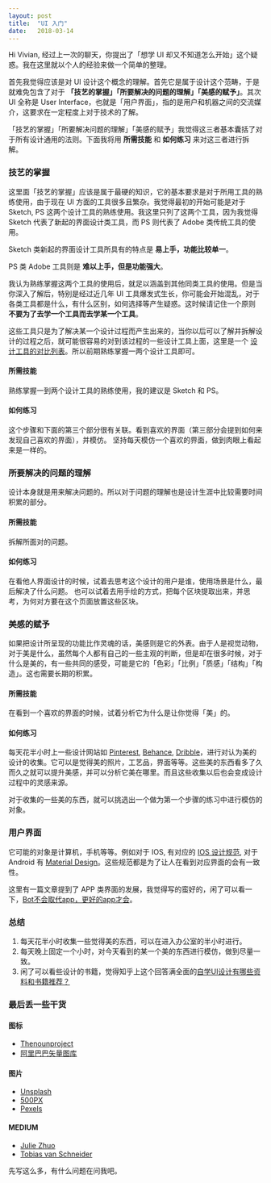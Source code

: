 ```yaml
---
layout: post
title:  "UI 入门"
date:   2018-03-14
---
```


Hi Vivian, 经过上一次的聊天，你提出了「想学 UI 却又不知道怎么开始」这个疑惑。我在这里就以个人的经验来做一个简单的整理。

首先我觉得应该是对 UI 设计这个概念的理解。首先它是属于设计这个范畴，于是就难免包含了对于 **「技艺的掌握」「所要解决的问题的理解」「美感的赋予」**。其次 UI 全称是 User Interface，也就是「用户界面」，指的是用户和机器之间的交流媒介，这要求在一定程度上对于技术的了解。

「技艺的掌握」「所要解决问题的理解」「美感的赋予」我觉得这三者基本囊括了对于所有设计通用的法则。下面我将用 **所需技能** 和 **如何练习** 来对这三者进行拆解。

### 技艺的掌握
这里面「技艺的掌握」应该是属于最硬的知识，它的基本要求是对于所用工具的熟练使用，由于现在 UI 方面的工具很多且繁杂。我觉得最初的开始可能是对于 Sketch, PS 这两个设计工具的熟练使用。我这里只列了这两个工具，因为我觉得 Sketch 代表了新起的界面设计类工具，而 PS 则代表了 Adobe 类传统工具的使用。

Sketch 类新起的界面设计工具所具有的特点是 **易上手，功能比较单一**。

PS 类 Adobe 工具则是 **难以上手，但是功能强大**。

我认为熟练掌握这两个工具的使用后，就足以涵盖到其他同类工具的使用。但是当你深入了解后，特别是经过近几年 UI 工具爆发式生长，你可能会开始混乱，对于各类工具都是什么，有什么区别，如何选择等产生疑惑。这时候请记住一个原则 **不要为了去学一个工具而去学某一个工具**。

这些工具只是为了解决某一个设计过程而产生出来的，当你以后可以了解并拆解设计的过程之后，就可能很容易的对到该过程的一些设计工具上面，这里是一个 [设计工具的对比列表](http://uxtools.co/tools/design)。所以前期熟练掌握一两个设计工具即可。

#### 所需技能
熟练掌握一到两个设计工具的熟练使用，我的建议是 Sketch 和 PS。

#### 如何练习
这个步骤和下面的第三个部分很有关联。看到喜欢的界面（第三部分会提到如何来发现自己喜欢的界面），并模仿。
坚持每天模仿一个喜欢的界面，做到肉眼上看起来是一样的。

### 所要解决的问题的理解
设计本身就是用来解决问题的。所以对于问题的理解也是设计生涯中比较需要时间积累的部分。

#### 所需技能
拆解所面对的问题。

#### 如何练习
在看他人界面设计的时候，试着去思考这个设计的用户是谁，使用场景是什么，最后解决了什么问题。
也可以试着去用手绘的方式，把每个区块提取出来，并思考，为何对方要在这个页面放置这些区块。

### 美感的赋予
如果把设计所呈现的功能比作灵魂的话，美感则是它的外表。由于人是视觉动物，对于美是什么，虽然每个人都有自己的一些主观的判断，但是却在很多时候，对于什么是美的，有一些共同的感受，可能是它的「色彩」「比例」「质感」「结构」「构造」。这也需要长期的积累。

#### 所需技能
在看到一个喜欢的界面的时候，试着分析它为什么是让你觉得「美」的。

#### 如何练习
每天花半小时上一些设计网站如 [Pinterest](https://www.pinterest.com), [Behance](https://www.behance.net), [Dribble](https://dribbble.com)，进行对认为美的设计的收集。它可以是觉得美的照片，工艺品，界面等等。这些美的东西看多了久而久之就可以提升美感，并可以分析它美在哪里。而且这些收集以后也会变成设计过程中的灵感来源。

对于收集的一些美的东西，就可以挑选出一个做为第一个步骤的练习中进行模仿的对象。

### 用户界面
它可能的对象是计算机，手机等等。例如对于 IOS, 有对应的 [ IOS 设计规范](https://developer.apple.com/design/), 对于 Android 有 [Material Design](https://material.io/guidelines/)。这些规范都是为了让人在看到对应界面的会有一致性。

这里有一篇文章提到了 APP 类界面的发展，我觉得写的蛮好的，闲了可以看一下，[Bot不会取代app，更好的app才会](http://www.pingwest.com/bots-wont-replace-apps/)。

### 总结
1. 每天花半小时收集一些觉得美的东西，可以在进入办公室的半小时进行。
2. 每天晚上固定一个小时，对今天看到的某一个美的东西进行模仿，做到尽量一致。
3. 闲了可以看些设计的书籍，觉得知乎上这个回答满全面的[自学UI设计有哪些资料和书籍推荐？](https://www.zhihu.com/question/36601054/answer/69129540)

### 最后丢一些干货

#### 图标
*	[Thenounproject](http://thenounproject.com/)
*	[阿里巴巴矢量图库](http://iconfont.cn/)

#### 图片
*	[Unsplash](www.unsplash.com)
*	[500PX](www.500px.com)
*	[Pexels](https://www.pexels.com/)

#### MEDIUM
*	[Julie Zhuo](https://medium.com/@joulee)
*	[Tobias van Schneider](https://medium.com/@vanschneider)

先写这么多，有什么问题在问我吧。
